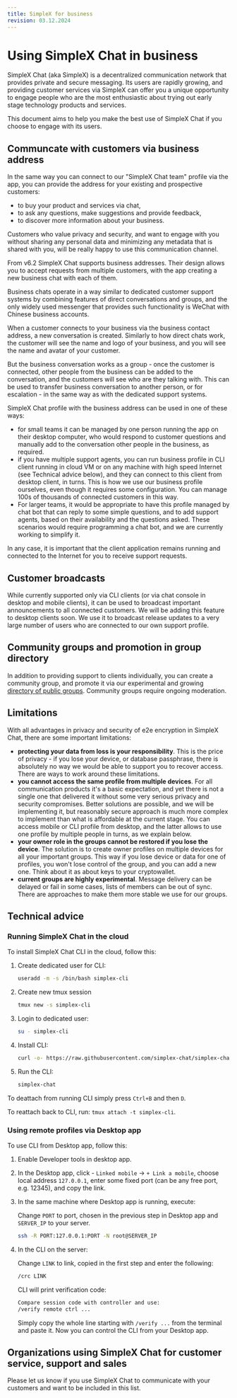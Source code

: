 ```yaml
---
title: SimpleX for business
revision: 03.12.2024
---
```


# Using SimpleX Chat in business

SimpleX Chat (aka SimpleX) is a decentralized communication network that provides private and secure messaging. Its users are rapidly growing, and providing customer services via SimpleX can offer you a unique opportunity to engage people who are the most enthusiastic about trying out early stage technology products and services.

This document aims to help you make the best use of SimpleX Chat if you choose to engage with its users.

## Communcate with customers via business address

In the same way you can connect to our "SimpleX Chat team" profile via the app, you can provide the address for your existing and prospective customers:
- to buy your product and services via chat,
- to ask any questions, make suggestions and provide feedback,
- to discover more information about your business.

Customers who value privacy and security, and want to engage with you without sharing any personal data and minimizing any metadata that is shared with you, will be really happy to use this communication channel.

From v6.2 SimpleX Chat supports business addresses. Their design allows you to accept requests from multiple customers, with the app creating a new business chat with each of them.

Business chats operate in a way similar to dedicated customer support systems by combining features of direct conversations and groups, and the only widely used messenger that provides such functionality is WeChat with Chinese business accounts.

When a customer connects to your business via the business contact address, a new conversation is created. Similarly to how direct chats work, the customer will see the name and logo of your business, and you will see the name and avatar of your customer.

But the business conversation works as a group - once the customer is connected, other people from the business can be added to the conversation, and the customers will see who are they talking with. This can be used to transfer business conversation to another person, or for escalation - in the same way as with the dedicated support systems.

SimpleX Chat profile with the business address can be used in one of these ways:
- for small teams it can be managed by one person running the app on their desktop computer, who would respond to customer questions and manually add to the conversation other people in the business, as required.
- if you have multiple support agents, you can run business profile in CLI client running in cloud VM or on any machine with high speed Internet (see Technical advice below), and they can connect to this client from desktop client, in turns. This is how we use our business profile ourselves, even though it requires some configuration. You can manage 100s of thousands of connected customers in this way.
- For larger teams, it would be appropriate to have this profile managed by chat bot that can reply to some simple questions, and to add support agents, based on their availability and the questions asked. These scenarios would require programming a chat bot, and we are currently working to simplify it.

In any case, it is important that the client application remains running and connected to the Internet for you to receive support requests.

## Customer broadcasts

While currently supported only via CLI clients (or via chat console in desktop and mobile clients), it can be used to broadcast important announcements to all connected customers. We will be adding this feature to desktop clients soon. We use it to broadcast release updates to a very large number of users who are connected to our own support profile.

## Community groups and promotion in group directory

In addition to providing support to clients individually, you can create a community group, and promote it via our experimental and growing [directory of public groups](./DIRECTORY.md). Community groups require ongoing moderation.

## Limitations

With all advantages in privacy and security of e2e encryption in SimpleX Chat, there are some important limitations:
- **protecting your data from loss is your responsibility**. This is the price of privacy - if you lose your device, or database passphrase, there is absolutely no way we would be able to support you to recover access. There are ways to work around these limitations.
- **you cannot access the same profile from multiple devices**. For all communication products it's a basic expectation, and yet there is not a single one that delivered it without some very serious privacy and security compromises. Better solutions are possible, and we will be implementing it, but reasonably secure approach is much more complex to implement than what is affordable at the current stage. You can access mobile or CLI profile from desktop, and the latter allows to use one profile by multiple people in turns, as we explain below.
- **your owner role in the groups cannot be restored if you lose the device**. The solution is to create owner profiles on multiple devices for all your important groups. This way if you lose device or data for one of profiles, you won't lose control of the group, and you can add a new one. Think about it as about keys to your cryptowallet.
- **current groups are highly experimental**. Message delivery can be delayed or fail in some cases, lists of members can be out of sync. There are approaches to make them more stable we use for our groups.

## Technical advice

### Running SimpleX Chat in the cloud

To install SimpleX Chat CLI in the cloud, follow this:

1. Create dedicated user for CLI:

   ```sh
   useradd -m -s /bin/bash simplex-cli
   ```

2. Create new tmux session

   ```sh
   tmux new -s simplex-cli
   ```

3. Login to dedicated user:

   ```sh
   su - simplex-cli
   ```

4. Install CLI:

   ```sh
   curl -o- https://raw.githubusercontent.com/simplex-chat/simplex-chat/stable/install.sh | bash
   ```

5. Run the CLI:

   ```sh
   simplex-chat
   ```

To deattach from running CLI simply press `Ctrl+B` and then `D`.

To reattach back to CLI, run: `tmux attach -t simplex-cli`.

### Using remote profiles via Desktop app

To use CLI from Desktop app, follow this:

1. Enable Developer tools in desktop app.

2. In the Desktop app, click - `Linked mobile` -> `+ Link a mobile`, choose local address `127.0.0.1`, enter some fixed port (can be any free port, e.g. 12345), and copy the link.

3. In the same machine where Desktop app is running, execute:

   Change `PORT` to port, chosen in the previous step in Desktop app and `SERVER_IP` to your server.

   ```sh
   ssh -R PORT:127.0.0.1:PORT -N root@SERVER_IP
   ```

4. In the CLI on the server:

   Change `LINK` to link, copied in the first step and enter the following:

   ```sh
   /crc LINK
   ```

   CLI will print verification code:

   ```sh
   Compare session code with controller and use:
   /verify remote ctrl ...
   ```
  
   Simply copy the whole line starting with `/verify ...` from the terminal and paste it. Now you can control the CLI from your Desktop app.

## Organizations using SimpleX Chat for customer service, support and sales

Please let us know if you use SimpleX Chat to communicate with your customers and want to be included in this list.
